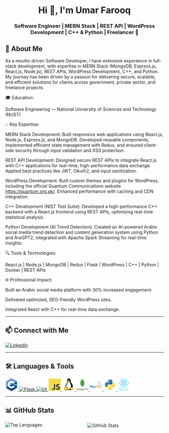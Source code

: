 <h1 align="center">Hi 👋, I'm Umar Farooq</h1>
<h3 align="center">Software Engineer | MERN Stack | REST API | WordPress Development | C++ & Python | Freelancer 🔹</h3>


## 🚀 About Me

As a results-driven Software Developer, I have extensive experience in full-stack development, with expertise in MERN Stack (MongoDB, Express.js, React.js, Node.js), REST APIs, WordPress Development, C++, and Python. My journey has been driven by a passion for delivering secure, scalable, and efficient solutions for clients across government, private sector, and freelance projects.

🎓 Education:

Software Engineering — National University of Sciences and Technology (NUST)

💡 Key Expertise:

MERN Stack Development: Built responsive web applications using React.js, Node.js, Express.js, and MongoDB. Developed reusable components, implemented efficient state management with Redux, and ensured client-side security through input validation and XSS protection.

REST API Development: Designed secure REST APIs to integrate React.js with C++ applications for real-time, high-performance data exchange. Applied best practices like JWT, OAuth2, and input sanitization.

WordPress Development: Built custom themes and plugins for WordPress, including the official Quantum Communications website https://quantum.org.pk/. Enhanced performance with caching and CDN integration.

C++ Development (NIST Test Suite): Developed a high-performance C++ backend with a React.js frontend using REST APIs, optimizing real-time statistical analysis.

Python Development (AI Trend Detection): Created an AI-powered Arabic social media trend detection and content generation system using Python and AraGPT2, integrated with Apache Spark Streaming for real-time insights.

🔍 Tools & Technologies:

React.js | Node.js | MongoDB | Redux | Flask | WordPress | C++ | Python | Docker | REST APIs

🌐 Professional Impact:

Built an Arabic social media platform with 30% increased engagement.

Delivered optimized, SEO-friendly WordPress sites.

Integrated React with C++ for real-time data exchange.  

---

## 📫 Connect with Me  
[![LinkedIn](https://img.shields.io/badge/LinkedIn-Umar%20Farooq-blue?style=flat-square&logo=linkedin)](https://www.linkedin.com/in/umarfarooquf/)  

---

## 🛠️ Languages & Tools  
<p align="left"> 
  <a href="https://www.w3schools.com/cpp/" target="_blank" rel="noreferrer">
    <img src="https://raw.githubusercontent.com/devicons/devicon/master/icons/cplusplus/cplusplus-original.svg" alt="C++" width="40" height="40"/>
  </a> 
  <a href="https://flask.palletsprojects.com/" target="_blank" rel="noreferrer">
    <img src="https://www.vectorlogo.zone/logos/pocoo_flask/pocoo_flask-icon.svg" alt="Flask" width="40" height="40"/>
  </a> 
  <a href="https://git-scm.com/" target="_blank" rel="noreferrer">
    <img src="https://www.vectorlogo.zone/logos/git-scm/git-scm-icon.svg" alt="Git" width="40" height="40"/>
  </a> 
  <a href="https://developer.mozilla.org/en-US/docs/Web/JavaScript" target="_blank" rel="noreferrer">
    <img src="https://raw.githubusercontent.com/devicons/devicon/master/icons/javascript/javascript-original.svg" alt="JavaScript" width="40" height="40"/>
  </a> 
  <a href="https://www.linux.org/" target="_blank" rel="noreferrer">
    <img src="https://raw.githubusercontent.com/devicons/devicon/master/icons/linux/linux-original.svg" alt="Linux" width="40" height="40"/>
  </a> 
  <a href="https://www.mongodb.com/" target="_blank" rel="noreferrer">
    <img src="https://raw.githubusercontent.com/devicons/devicon/master/icons/mongodb/mongodb-original-wordmark.svg" alt="MongoDB" width="40" height="40"/>
  </a> 
  <a href="https://www.mysql.com/" target="_blank" rel="noreferrer">
    <img src="https://raw.githubusercontent.com/devicons/devicon/master/icons/mysql/mysql-original-wordmark.svg" alt="MySQL" width="40" height="40"/>
  </a> 
  <a href="https://www.python.org" target="_blank" rel="noreferrer">
    <img src="https://raw.githubusercontent.com/devicons/devicon/master/icons/python/python-original.svg" alt="Python" width="40" height="40"/>
  </a> 
  <a href="https://reactjs.org/" target="_blank" rel="noreferrer">
    <img src="https://raw.githubusercontent.com/devicons/devicon/master/icons/react/react-original-wordmark.svg" alt="React.js" width="40" height="40"/>
  </a> 
</p>

---

## 📊 GitHub Stats  
<p align="left">
  <img align="left" src="https://github-readme-stats.vercel.app/api/top-langs?username=umarfarooquf5&show_icons=true&locale=en&layout=compact" alt="Top Languages" />
</p>

<p align="center">
  <img align="center" src="https://github-readme-stats.vercel.app/api?username=umarfarooquf5&show_icons=true&locale=en" alt="GitHub Stats" />
</p>
